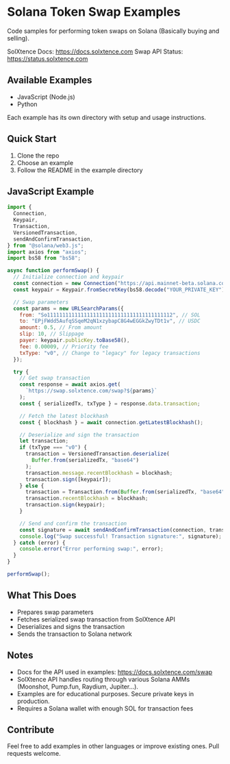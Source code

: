 # Solana Token Swap Examples

Code samples for performing token swaps on Solana (Basically buying and selling). 

SolXtence Docs: https://docs.solxtence.com
Swap API Status: https://status.solxtence.com

## Available Examples

- JavaScript (Node.js)
- Python

Each example has its own directory with setup and usage instructions.

## Quick Start

1. Clone the repo
2. Choose an example
3. Follow the README in the example directory

## JavaScript Example

```javascript
import {
  Connection,
  Keypair,
  Transaction,
  VersionedTransaction,
  sendAndConfirmTransaction,
} from "@solana/web3.js";
import axios from "axios";
import bs58 from "bs58";

async function performSwap() {
  // Initialize connection and keypair
  const connection = new Connection("https://api.mainnet-beta.solana.com");
  const keypair = Keypair.fromSecretKey(bs58.decode("YOUR_PRIVATE_KEY"));

  // Swap parameters
  const params = new URLSearchParams({
    from: "So11111111111111111111111111111111111111112", // SOL
    to: "EPjFWdd5AufqSSqeM2qN1xzybapC8G4wEGGkZwyTDt1v", // USDC
    amount: 0.5, // From amount
    slip: 10, // Slippage
    payer: keypair.publicKey.toBase58(),
    fee: 0.00009, // Priority fee
    txType: "v0", // Change to "legacy" for legacy transactions
  });

  try {
    // Get swap transaction
    const response = await axios.get(
      `https://swap.solxtence.com/swap?${params}`
    );
    const { serializedTx, txType } = response.data.transaction;

    // Fetch the latest blockhash
    const { blockhash } = await connection.getLatestBlockhash();

    // Deserialize and sign the transaction
    let transaction;
    if (txType === "v0") {
      transaction = VersionedTransaction.deserialize(
        Buffer.from(serializedTx, "base64")
      );
      transaction.message.recentBlockhash = blockhash;
      transaction.sign([keypair]);
    } else {
      transaction = Transaction.from(Buffer.from(serializedTx, "base64"));
      transaction.recentBlockhash = blockhash;
      transaction.sign(keypair);
    }

    // Send and confirm the transaction
    const signature = await sendAndConfirmTransaction(connection, transaction);
    console.log("Swap successful! Transaction signature:", signature);
  } catch (error) {
    console.error("Error performing swap:", error);
  }
}

performSwap();
```

## What This Does

- Prepares swap parameters
- Fetches serialized swap transaction from SolXtence API
- Deserializes and signs the transaction
- Sends the transaction to Solana network

## Notes
- Docs for the API used in examples: https://docs.solxtence.com/swap
- SolXtence API handles routing through various Solana AMMs (Moonshot, Pump.fun, Raydium, Jupiter...).
- Examples are for educational purposes. Secure private keys in production.
- Requires a Solana wallet with enough SOL for transaction fees

## Contribute

Feel free to add examples in other languages or improve existing ones. Pull requests welcome.
